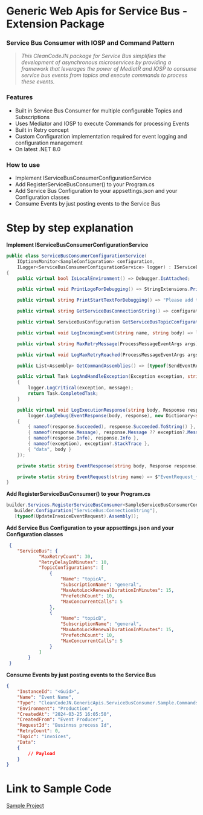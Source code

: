 # Generic Web Apis for Service Bus - Extension Package
### Service Bus Consumer with IOSP and Command Pattern

> _This CleanCodeJN package for Service Bus simplifies the development of asynchronous microservices by providing a framework that leverages the power of MediatR and IOSP to consume service bus events from topics and execute commands to process these events._

### Features

- Built in Service Bus Consumer for multiple configurable Topics and Subscriptions
- Uses Mediator and IOSP to execute Commands for processing Events
- Built in Retry concept
- Custom Configuration implementation required for event logging and configuration management
- On latest .NET 8.0

### How to use

- Implement IServiceBusConsumerConfigurationService
- Add RegisterServiceBusConsumer<YourServiceBusConsumerConfigurationService>() to your Program.cs
- Add Service Bus Configuration to your appsettings.json and your Configuration classes
- Consume Events by just posting events to the Service Bus

# Step by step explanation

__Implement IServiceBusConsumerConfigurationService__
```C#
public class ServiceBusConsumerConfigurationService(
    IOptionsMonitor<SampleConfiguration> configuration,
    ILogger<ServiceBusConsumerConfigurationService> logger) : IServiceBusConsumerConfigurationService
{
    public virtual bool IsLocalEnvironment() => Debugger.IsAttached;

    public virtual void PrintLogoForDebugging() => StringExtensions.PrintLogo();

    public virtual string PrintStartTextForDebugging() => "Please add the event as JSON and press ENTER twice.";

    public virtual string GetServiceBusConnectionString() => configuration.CurrentValue.ServiceBusConnectionString;

    public virtual ServiceBusConfiguration GetServiceBusTopicConfiguration() => configuration.CurrentValue.ServiceBus;

    public virtual void LogIncomingEvent(string name, string body) => logger.LogDebug(EventRequest(name), body);

    public virtual string MaxRetryMessage(ProcessMessageEventArgs args) => "Max Retry reached";

    public virtual void LogMaxRetryReached(ProcessMessageEventArgs args) => logger.LogCritical(message: "Max Retry reached");

    public List<Assembly> GetCommandAssemblies() => [typeof(SendEventRequest).Assembly];

    public virtual Task LogAndHandleException(Exception exception, string message)
    {
        logger.LogCritical(exception, message);
        return Task.CompletedTask;
    }

    public virtual void LogExecutionResponse(string body, Response response, Exception exception = null) =>
        logger.LogDebug(EventResponse(body, response), new Dictionary<string, string>
    {
        { nameof(response.Succeeded), response.Succeeded.ToString() },
        { nameof(response.Message), response.Message ?? exception?.Message },
        { nameof(response.Info), response.Info },
        { nameof(exception), exception?.StackTrace },
        { "data", body }
    });

    private static string EventResponse(string body, Response response) => $"EventResponse_{JsonSerializer.Deserialize<JsonElement>(body).GetProperty("Name").GetString().Replace(" ", string.Empty)}_{(response.Succeeded ? "Success" : "Failure")}";

    private static string EventRequest(string name) => $"EventRequest_{name.Replace(" ", string.Empty)}";
}

```

__Add RegisterServiceBusConsumer<YourServiceBusConsumerConfigurationService>() to your Program.cs__
```C#
builder.Services.RegisterServiceBusConsumer<SampleServiceBusConsumerConfigurationService>(
   builder.Configuration["ServiceBus:ConnectionString"],
   [typeof(UpdateInvoiceEventRequest).Assembly]);
```

__Add Service Bus Configuration to your appsettings.json and your Configuration classes__
```Json
 {
    "ServiceBus": {
            "MaxRetryCount": 30,
            "RetryDelayInMinutes": 10,
            "TopicConfigurations": [
                {
                    "Name": "topicA",
                    "SubscriptionName": "general",
                    "MaxAutoLockRenewalDurationInMinutes": 15,
                    "PrefetchCount": 10,
                    "MaxConcurrentCalls": 5
                },
                {
                    "Name": "topicB",
                    "SubscriptionName": "general",
                    "MaxAutoLockRenewalDurationInMinutes": 15,
                    "PrefetchCount": 10,
                    "MaxConcurrentCalls": 5
                }
            ]
        }
 }
```

__Consume Events by just posting events to the Service Bus__
```Json
{
    "InstanceId": "<Guid>",
    "Name": "Event Name",
    "Type": "CleanCodeJN.GenericApis.ServiceBusConsumer.Sample.Commands.UpdateInvoiceEventRequest",
    "Environment": "Production",
    "CreatedAt": "2024-03-25 16:05:50",
    "CreatedFrom": "Event Producer",
    "RequestId": "Businnss process Id",
    "RetryCount": 0,
    "Topic": "invoices",
    "Data": 
    {
        // Payload
    }
}
```

# Link to Sample Code
[Sample Project](https://github.com/decius999/CleanCodeJN-Generic-Apis/tree/dev/CleanCodeJN.GenericApis.ServiceBusConsumer.Sample)
